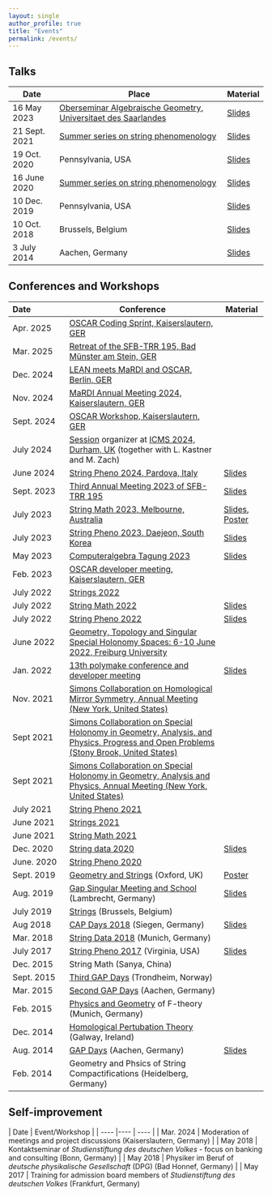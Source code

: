 ```yaml
---
layout: single
author_profile: true
title: "Events"
permalink: /events/
---
```


## Talks

| Date | Place | Material |
| ---- | ---- | ---- |
| 16 May 2023 | [Oberseminar Algebraische Geometry, Universitaet des Saarlandes](https://www.uni-saarland.de/lehrstuhl/lazic/oberseminar-algebraische-geometrie.html) | [Slides](/Materials/Events/TalkSBMay2023.pdf) |
| 21 Sept. 2021   | [Summer series on string phenomenology](https://sites.google.com/view/string-pheno-seminars/) | [Slides](/Materials/Events/MartinBies-RootBundle-StringSummerSeriesAPresentation.pdf) |
| 19 Oct. 2020 | Pennsylvania, USA | [Slides](/Materials/Events/TalkUpennOctober19-2020.pdf) |
| 16 June 2020   | [Summer series on string phenomenology](https://stringphenoseminars.github.io/) | [Slides](/Materials/Events/PresentationSummerSeries.pdf) |
| 10 Dec. 2019   | Pennsylvania, USA | [Slides](/Materials/Events/TalkUPenn19.pdf) |
| 10 Oct. 2018   | Brussels, Belgium | [Slides](/Materials/Events/Brussels.pdf) |
| 3 July 2014   | Aachen, Germany | [Slides](/Materials/Events/PresentationAachen.pdf) |


## Conferences and Workshops

| Date&nbsp;&nbsp;&nbsp;&nbsp;&nbsp;&nbsp;&nbsp;&nbsp;&nbsp;&nbsp;&nbsp;&nbsp;&nbsp;&nbsp;| Conference | Material |
| ---- | ---- | ---- |
| Apr. 2025 | [OSCAR Coding Sprint, Kaiserslautern, GER](https://www.oscar-system.org/events/meetings/2025-03/) | |
| Mar. 2025 | [Retreat of the SFB-TRR 195, Bad Münster am Stein, GER](https://www.computeralgebra.de/sfb/events/retreat-2025-of-the-sfb-195/) | |
| Dec. 2024 | [LEAN meets MaRDI and OSCAR, Berlin, GER](https://polymake.org/doku.php/workshops/lean_workshop1224) | |
| Nov. 2024 | [MaRDI Annual Meeting 2024, Kaiserslautern, GER](https://www.itwm.fraunhofer.de/de/messen-veranstaltungen/2024/2024_11_18_mardi-annual-meeting.html) | |
| Sept. 2024 | [OSCAR Workshop, Kaiserslautern, GER](https://www.oscar-system.org/events/meetings/2024-09/) | |
| July 2024 | [Session](https://icms-conference.org/2024/sessions/session_Bies_Kastner_Zach/) organizer at [ICMS 2024, Durham, UK](https://maths.dur.ac.uk/icms2024/ICMS2024.html) (together with L. Kastner and M. Zach) | |
| June 2024 | [String Pheno 2024, Pardova, Italy](https://indico.dfa.unipd.it/event/1051/) | [Slides](/Materials/Events/MartinBiesStringPheno2024.pdf) |
| Sept. 2023 | [Third Annual Meeting 2023 of SFB-TRR 195](https://www.math.uni-sb.de/ag/brandhorst/index.php?option=com_content&view=article&id=38:3rd-annual-meeting-sfb-trr-196-2023&catid=30&Itemid=109&lang=en) | [Slides](/Materials/Events/PresentationSFBMeeting2023MartinBies.pdf) |
| July 2023 | [String Math 2023, Melbourne, Australia](https://indico.cern.ch/event/1270020/) | [Slides](/Materials/Events/PresentationStringMath2023MartinBies.pdf), [Poster](/Materials/Events/PosterMartinBiesStringMath2023.pdf) |
| July 2023 | [String Pheno 2023, Daejeon, South Korea](https://indico.cern.ch/event/1270020/) | [Slides](/Materials/Events/PresentationStringPheno2023MartinBies.pdf) |
| May 2023 | [Computeralgebra Tagung 2023](https://konferenz.uni-hannover.de/event/83/) | [Slides](/Materials/Events/PresentationCAT2023MartinBies.pdf) |
| Feb. 2023 | [OSCAR developer meeting, Kaiserslautern, GER](https://www.oscar-system.org/events/meetings/2023-02/) | |
| July 2022 | [Strings 2022](https://indico.cern.ch/event/1085701/) | |
| July 2022 | [String Math 2022](https://stringmath2022.fuw.edu.pl/) | [Slides](/Materials/Events/MartinBies-StringMath2022.pdf) |
| July 2022 | [String Pheno 2022](http://www.maths.liv.ac.uk/stringpheno2022/index.html) | [Slides](/Materials/Events/MartinBies-StringPheno2022.pdf) |
| June 2022 | [Geometry, Topology and Singular Special Holonomy Spaces: 6-10 June 2022, Freiburg University](https://sites.duke.edu/scshgap/geometry-topology-and-singular-special-holonomy-spaces-6-10-june-2022-freiburg-university/) | |
| Jan. 2022 | [13th polymake conference and developer meeting](https://polymake.org/doku.php/workshops/workshop0122) | [Slides](/Materials/Events/MartinBies-PolymakeWorkshop2022.pdf) |
| Nov. 2021 | [Simons Collaboration on Homological Mirror Symmetry, Annual Meeting (New York, United States)](https://indico.flatironinstitute.org/event/2700/) | |
| Sept 2021 | [Simons Collaboration on Special Holonomy in Geometry, Analysis, and Physics, Progress and Open Problems (Stony Brook, United States)](https://sites.duke.edu/scshgap/progress-and-open-problems-2021-september-12-15-2021-scgp-stony-brook/) | |
| Sept 2021 | [Simons Collaboration on Special Holonomy in Geometry, Analysis and Physics, Annual Meeting (New York, United States)](https://philanthropynewyork.org/news/simons-collaboration-special-holonomy-geometry-analysis-and-physics-first-annual-meeting) | |
| July 2021   | [String Pheno 2021](https://indico.cern.ch/event/1034944/) | |
| June 2021   | [Strings 2021](https://www.ictp-saifr.org/strings2021/) | |
| June 2021   | [String Math 2021](https://impa.br/en_US/eventos-do-impa/2021-2/string-math-2021/) | |
| Dec. 2020    | [String data 2020](https://indico.cern.ch/event/958074/overview) | [Slides](/Materials/Events/StringData2020MartinBies.pdf) |
| June. 2020   | [String Pheno 2020](https://web.northeastern.edu/het/string_pheno/) | |
| Sept. 2019   | [Geometry and Strings](https://sites.google.com/view/geometryandstrings2019/home) (Oxford, UK) | [Poster](/Materials/Events/PosterOxford2019.pdf) |
| Aug. 2019   | [Gap Singular Meeting and School](https://opendreamkit.org/meetings/2019-04-02-GAPSingularMeeting/) (Lambrecht, Germany) | [Slides](/Materials/Events/GapSingularMeeting.pdf) |
| July 2019   | [Strings](https://sis-pc15.ulb.ac.be/event/2/) (Brussels, Belgium) | |
| Aug 2018   | [CAP Days 2018](https://homalg-project.github.io/capdays-2018/) (Siegen, Germany) | [Slides](/Materials/Events/CAP18_presentation.pdf) |
| Mar. 2018 | [String Data 2018](https://indico.mpp.mpg.de/event/5578/) (Munich, Germany) | |
| July 2017  | [String Pheno 2017](http://www.cpe.vt.edu/stringpheno17/index.html) (Virginia, USA) | [Slides](/Materials/Events/StringPheno17_presentation.pdf) |
| Dec. 2015  | String Math (Sanya, China) | |
| Sept. 2015 | [Third GAP Days](https://www.gapdays.de/gapdays2015-fall/) (Trondheim, Norway) |
| Mar. 2015 | [Second GAP Days](https://www.gapdays.de/gapdays2015-spring/) (Aachen, Germany) |
| Feb. 2015  | [Physics and Geometry](http://wwwth.mpp.mpg.de/conf/f-theory15/) of F-theory (Munich, Germany) |
| Dec. 2014  | [Homological Pertubation Theory](http://hamilton.nuigalway.ie/HPT/) (Galway, Ireland) |
| Aug. 2014  | [GAP Days](https://www.gapdays.de/gapdays2014/) (Aachen, Germany) | [Slides](/Materials/Events/GAP14_presentation.pdf) |
| Feb. 2014  | Geometry and Phsics of String Compactifications (Heidelberg, Germany) | |


## Self-improvement

| Date | Event/Workshop |
| ---- |---- | ---- |
| Mar. 2024 | Moderation of meetings and project discussions (Kaiserslautern, Germany) |
| May 2018 | Kontaktseminar of *Studienstiftung des deutschen Volkes* - focus on banking and consulting (Bonn, Germany) |
| May 2018 | Physiker im Beruf of *deutsche physikalische Gesellschaft* (DPG) (Bad Honnef, Germany) |
| May 2017 | Training for admission board members of *Studienstiftung des deutschen Volkes* (Frankfurt, Germany)
